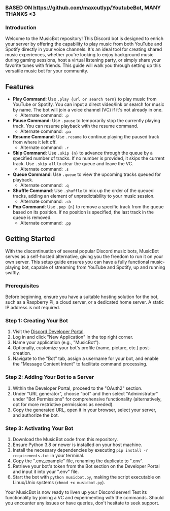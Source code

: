 ### BASED ON https://github.com/maxcutlyp/YoutubeBot, MANY THANKS <3

### Introduction
Welcome to the MusicBot repository! This Discord bot is designed to enrich your server by offering the capability to play music from both YouTube and Spotify directly in your voice channels. It's an ideal tool for creating shared music experiences, whether you're looking to enjoy background music during gaming sessions, host a virtual listening party, or simply share your favorite tunes with friends. This guide will walk you through setting up this versatile music bot for your community.

## Features
- **Play Command**: Use `.play {url or search term}` to play music from YouTube or Spotify. You can input a direct video/link or search for music by name. The bot will join a voice channel (VC) if it's not already in one.
  - Alternate command: `.p`
- **Pause Command**: Use `.pause` to temporarily stop the currently playing track. You can resume playback with the resume command.
  - Alternate command: `.pa`
- **Resume Command**: Use `.resume` to continue playing the paused track from where it left off.
  - Alternate command: `.r`
- **Skip Command**: Use `.skip {n}` to advance through the queue by a specified number of tracks. If no number is provided, it skips the current track. Use `.skip all` to clear the queue and leave the VC.
  - Alternate command: `.s`
- **Queue Command**: Use `.queue` to view the upcoming tracks queued for playback.
  - Alternate command: `.q`
- **Shuffle Command**: Use `.shuffle` to mix up the order of the queued tracks, adding an element of unpredictability to your music session.
  - Alternate command: `.sh`
- **Pop Command**: Use `.pop {n}` to remove a specific track from the queue based on its position. If no position is specified, the last track in the queue is removed.
  - Alternate command: `.pp`


## Getting Started
With the discontinuation of several popular Discord music bots, MusicBot serves as a self-hosted alternative, giving you the freedom to run it on your own server. This setup guide ensures you can have a fully functional music-playing bot, capable of streaming from YouTube and Spotify, up and running swiftly.

### Prerequisites
Before beginning, ensure you have a suitable hosting solution for the bot, such as a Raspberry Pi, a cloud server, or a dedicated home server. A static IP address is not required.

### Step 1: Creating Your Bot
1. Visit the [Discord Developer Portal](https://discord.com/developers/applications).
2. Log in and click "New Application" in the top right corner.
3. Name your application (e.g., "MusicBot").
4. Optionally, customize your bot's profile (name, picture, etc.) post-creation.
5. Navigate to the "Bot" tab, assign a username for your bot, and enable the "Message Content Intent" to facilitate command processing.

### Step 2: Adding Your Bot to a Server
1. Within the Developer Portal, proceed to the "OAuth2" section.
2. Under "URL generator", choose "bot" and then select "Administrator" under "Bot Permissions" for comprehensive functionality (alternatively, opt for more restrictive permissions as needed).
3. Copy the generated URL, open it in your browser, select your server, and authorize the bot.

### Step 3: Activating Your Bot
1. Download the MusicBot code from this repository.
2. Ensure Python 3.8 or newer is installed on your host machine.
3. Install the necessary dependencies by executing `pip install -r requirements.txt` in your terminal.
4. Copy the ".env_example" file, renaming the duplicate to ".env".
5. Retrieve your bot's token from the Bot section on the Developer Portal and input it into your ".env" file.
6. Start the bot with `python musicbot.py`, making the script executable on Linux/Unix systems (`chmod +x musicbot.py`).

Your MusicBot is now ready to liven up your Discord server! Test its functionality by joining a VC and experimenting with the commands. Should you encounter any issues or have queries, don't hesitate to seek support.
